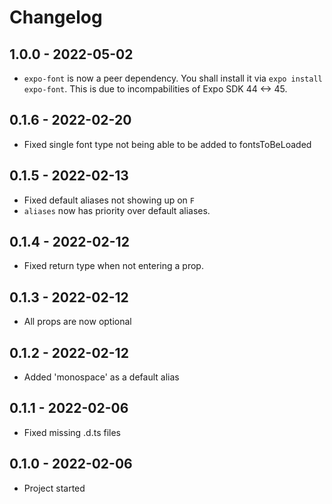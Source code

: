 # Changelog

<!-- Template, # for major version, ## for minor and patch

# 1.0.0 (YYYY-MM-DD)
### Added
*
### Changed
*
### Fixed
*
-->

## 1.0.0 - 2022-05-02
* `expo-font` is now a peer dependency. You shall install it via `expo install expo-font`. This is due to incompabilities of Expo SDK 44 <-> 45.

## 0.1.6 - 2022-02-20
* Fixed single font type not being able to be added to fontsToBeLoaded

## 0.1.5 - 2022-02-13
* Fixed default aliases not showing up on `F`
* `aliases` now has priority over default aliases.

## 0.1.4 - 2022-02-12
* Fixed return type when not entering a prop.

## 0.1.3 - 2022-02-12
* All props are now optional

## 0.1.2 - 2022-02-12
* Added 'monospace' as a default alias

## 0.1.1 - 2022-02-06
* Fixed missing .d.ts files

## 0.1.0 - 2022-02-06

* Project started

